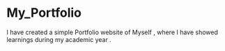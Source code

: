# My_Portfolio
I have created a simple Portfolio website of Myself , where I have showed learnings during my academic year .
